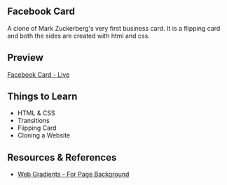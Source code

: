 ## Facebook Card

A clone of Mark Zuckerberg's very first business card. It is a flipping card and both the sides are created with html and css.

## Preview

[Facebook Card - Live](https://facebookcard-dk.netlify.app/)

## Things to Learn

- HTML & CSS
- Transitions
- Flipping Card
- Cloning a Website

## Resources & References

- [Web Gradients - For Page Background](https://webgradients.com/)
